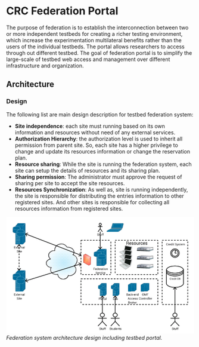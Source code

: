 # CRC Federation Portal 
The purpose of federation is to establish the interconnection between two or more independent testbeds for creating a richer testing environment, which increase the experimentation multilateral benefits rather than the users of the individual testbeds. The portal allows researchers to access through out different testbed. The goal of federation portal is to simplify the large-scale of testbed web access and management over different infrastructure and organization.

## Architecture
### Design
The following list are main design description for testbed federation system:
* **Site independence**: each site must running based on its own information and resources without need of any external services.
* **Authorization Hierarchy**: the authorization level is used to inherit all permission from parent site. So, each site has a higher privilege to change and update its resources information or change the reservation plan.
* **Resource sharing**: While the site is running the federation system, each site can setup the details of resources and its sharing plan.
* **Sharing permission**: The administrator must approve the request of sharing per site to accept the site resources.
* **Resources Synchronization**: As well as, site is running independently, the site is responsible for distributing the entries information to other registered sites. And other sites is responsible for collecting all resources information from registered
sites. 

![Federation system architecture design including testbed portal.](/help/credit_arch.png)*Federation system architecture design including testbed portal.*


